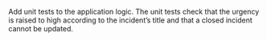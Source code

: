 

Add unit tests to the application logic.
The unit tests check that the urgency is raised to high according to the incident’s title and that a closed incident cannot be updated.
